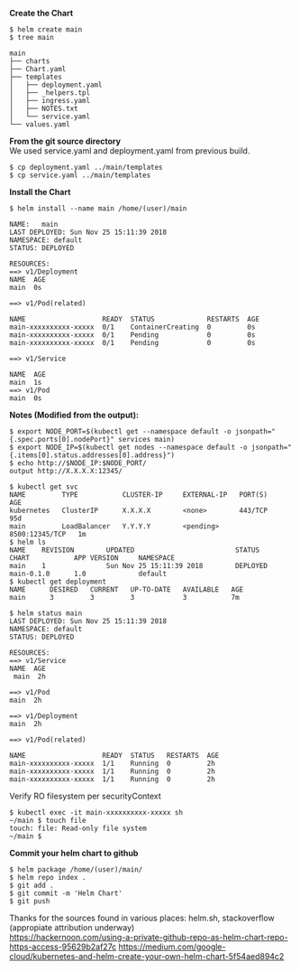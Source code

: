 **Create the Chart**
```
$ helm create main 
$ tree main 

main 
├── charts 
├── Chart.yaml 
├── templates 
│   ├── deployment.yaml 
│   ├── _helpers.tpl
│   ├── ingress.yaml 
│   ├── NOTES.txt 
│   └── service.yaml 
└── values.yaml
```
**From the git source directory** </br>
We used service.yaml and deployment.yaml from previous build. 
```
$ cp deployment.yaml ../main/templates 
$ cp service.yaml ../main/templates 
```
**Install the Chart**
```
$ helm install --name main /home/(user)/main 

NAME:   main 
LAST DEPLOYED: Sun Nov 25 15:11:39 2018 
NAMESPACE: default 
STATUS: DEPLOYED 

RESOURCES: 
==> v1/Deployment 
NAME  AGE 
main  0s 

==> v1/Pod(related) 

NAME                   READY  STATUS             RESTARTS  AGE 
main-xxxxxxxxxx-xxxxx  0/1    ContainerCreating  0         0s 
main-xxxxxxxxxx-xxxxx  0/1    Pending            0         0s 
main-xxxxxxxxxx-xxxxx  0/1    Pending            0         0s 

==> v1/Service 

NAME  AGE 
main  1s 
==> v1/Pod 
main  0s 
```
**Notes (Modified from the output):**</br>
```
$ export NODE_PORT=$(kubectl get --namespace default -o jsonpath="{.spec.ports[0].nodePort}" services main)
$ export NODE_IP=$(kubectl get nodes --namespace default -o jsonpath="{.items[0].status.addresses[0].address}")
$ echo http://$NODE_IP:$NODE_PORT/
output http://X.X.X.X:12345/

$ kubectl get svc 
NAME         TYPE           CLUSTER-IP     EXTERNAL-IP   PORT(S)          AGE 
kubernetes   ClusterIP      X.X.X.X        <none>        443/TCP          95d 
main         LoadBalancer   Y.Y.Y.Y        <pending>     8500:12345/TCP   1m  
$ helm ls 
NAME    REVISION        UPDATED                         STATUS          CHART           APP VERSION     NAMESPACE 
main    1               Sun Nov 25 15:11:39 2018        DEPLOYED        main-0.1.0      1.0             default   
$ kubectl get deployment 
NAME      DESIRED   CURRENT   UP-TO-DATE   AVAILABLE   AGE 
main      3         3         3            3           7m  

$ helm status main 
LAST DEPLOYED: Sun Nov 25 15:11:39 2018 
NAMESPACE: default 
STATUS: DEPLOYED 

RESOURCES: 
==> v1/Service 
NAME  AGE 
 main  2h 

==> v1/Pod 
main  2h 

==> v1/Deployment 
main  2h 

==> v1/Pod(related) 
 
NAME                   READY  STATUS   RESTARTS  AGE
main-xxxxxxxxxx-xxxxx  1/1    Running  0         2h 
main-xxxxxxxxxx-xxxxx  1/1    Running  0         2h 
main-xxxxxxxxxx-xxxxx  1/1    Running  0         2h 
```
Verify RO filesystem per securityContext

```
$ kubectl exec -it main-xxxxxxxxxx-xxxxx sh
~/main $ touch file
touch: file: Read-only file system
~/main $
```

**Commit your helm chart to github**
```
$ helm package /home/(user)/main/ 
$ helm repo index . 
$ git add .
$ git commit -m 'Helm Chart'
$ git push
```
Thanks for the sources found in various places: helm.sh, stackoverflow (appropiate attribution underway)</br>
https://hackernoon.com/using-a-private-github-repo-as-helm-chart-repo-https-access-95629b2af27c
https://medium.com/google-cloud/kubernetes-and-helm-create-your-own-helm-chart-5f54aed894c2
